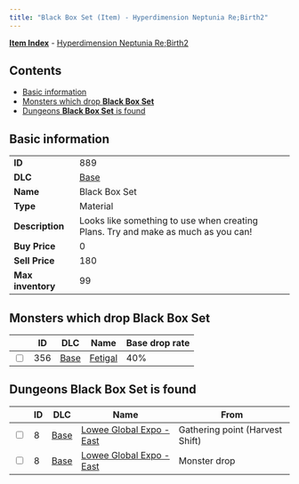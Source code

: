 ```yaml
---
title: "Black Box Set (Item) - Hyperdimension Neptunia Re;Birth2"
---
```


[**Item Index**](/neptunia/rb2/item/index.html) - [Hyperdimension Neptunia Re;Birth2](/neptunia/rb2)

## Contents

- [Basic information](#basic-information)
- [Monsters which drop **Black Box Set**](#monsters-which-drop-black-box-set)
- [Dungeons **Black Box Set** is found](#dungeons-black-box-set-is-found)

## Basic information

|   |   |
| -- | -- |
| **ID** | 889 |
| **DLC** | [Base](/neptunia/rb2/dlc/0-base.html) |
| **Name** | Black Box Set |
| **Type** | Material |
| **Description** | Looks like something to use when creating Plans. Try and make as much as you can! |
| **Buy Price** | 0 |
| **Sell Price** | 180 |
| **Max inventory** | 99 |

## Monsters which drop **Black Box Set**

|    | ID | DLC | Name | Base drop rate |
| -- | -- | --- | ---- | -------------- |
| <input type="checkbox" id="rb2-monster-0-356" class="trackbox" /> | 356 | [Base](/neptunia/rb2/dlc/0-base.html) | [Fetigal](/neptunia/rb2/monster/0-356-fetigal.html) | 40% |

## Dungeons **Black Box Set** is found

|    | ID | DLC | Name | From |
| -- | -- | --- | ---- | ---- |
| <input type="checkbox" id="rb2-dungeon-0-8" class="trackbox" /> | 8 | [Base](/neptunia/rb2/dlc/0-base.html) | [Lowee Global Expo - East](/neptunia/rb2/dungeon/0-8-lowee-global-expo-east.html) | Gathering point (Harvest Shift) |
| <input type="checkbox" id="rb2-dungeon-0-8" class="trackbox" /> | 8 | [Base](/neptunia/rb2/dlc/0-base.html) | [Lowee Global Expo - East](/neptunia/rb2/dungeon/0-8-lowee-global-expo-east.html) | Monster drop |